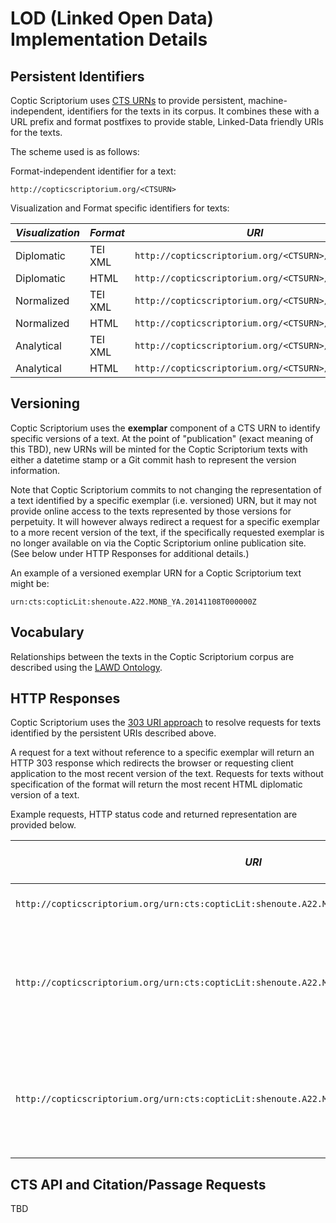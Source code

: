 LOD (Linked Open Data) Implementation Details
===

## Persistent Identifiers

Coptic Scriptorium uses [CTS URNs](http://www.homermultitext.org/hmt-docs/specifications/ctsurn/) to provide persistent, machine-independent, identifiers for the texts in its corpus. It combines these with a URL prefix and format postfixes to provide stable, Linked-Data friendly URIs for the texts.

The scheme used is as follows:

Format-independent identifier for a text:

`http://copticscriptorium.org/<CTSURN>`

Visualization and Format specific identifiers for texts:

*Visualization* | *Format* | *URI*
--- | --- | ---
Diplomatic | TEI XML | `http://copticscriptorium.org/<CTSURN>/dipl/xml`
Diplomatic | HTML | `http://copticscriptorium.org/<CTSURN>/dipl/html`
Normalized | TEI XML | `http://copticscriptorium.org/<CTSURN>/norm/xml`
Normalized | HTML | `http://copticscriptorium.org/<CTSURN>/norm/html`
Analytical | TEI XML | `http://copticscriptorium.org/<CTSURN>/ana/xml`
Analytical | HTML | `http://copticscriptorium.org/<CTSURN>/ana/html`

## Versioning

Coptic Scriptorium uses the __exemplar__ component of a CTS URN to identify specific versions of a text.  At the point of "publication" (exact meaning of this TBD), new URNs will be minted for the Coptic Scriptorium texts with either a datetime stamp or a Git commit hash to represent the version information.

Note that Coptic Scriptorium commits to not changing the representation of a text identified by a specific exemplar (i.e. versioned) URN, but it may not provide online access to the texts represented by those versions for perpetuity. It will however always redirect a request for a specific exemplar to a more recent version of the text, if the specifically requested exemplar is no longer available on via the Coptic Scriptorium online publication site. (See below under HTTP Responses for additional details.)

An example of a versioned exemplar URN for a Coptic Scriptorium text might be:

`urn:cts:copticLit:shenoute.A22.MONB_YA.20141108T000000Z`

## Vocabulary

Relationships between the texts in the Coptic Scriptorium corpus are described using the [LAWD Ontology](https://github.com/lawdi/LAWD).

## HTTP Responses

Coptic Scriptorium uses the [303 URI approach](http://linkeddatabook.com/editions/1.0/#htoc12) to resolve requests for texts identified by the persistent URIs described above.

A request for a text without reference to a specific exemplar will return an HTTP 303 response which redirects the browser or requesting client application to the most recent version of the text.  Requests for texts without specification of the format will return the most recent HTML diplomatic version of a text.

Example requests, HTTP status code and returned representation are provided below.

*URI* | *HTTP Response Status* | *Returned Representation*
--- | --- | ---
`http://copticscriptorium.org/urn:cts:copticLit:shenoute.A22.MONB_YA` | 303 | Most recent HTML version of the text
`http://copticscriptorium.org/urn:cts:copticLit:shenoute.A22.MONB_YA.YYYYMMDDTHHMMSSZ` | 303 | HTML representation of either the requested exemplar, or if no longer available, the most recent version
`http://copticscriptorium.org/urn:cts:copticLit:shenoute.A22.MONB_YA.YYYYMMDDTHHMMSSZ/dipl/xml` | 200 or 303 | the TEI XML representation of either the requested exemplar (with status 200) or the most recent version (with status 303)

## CTS API and Citation/Passage Requests

TBD



